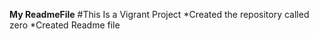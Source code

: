 **My ReadmeFile**
#This Is a Vigrant Project
*Created the repository called zero
*Created Readme file
